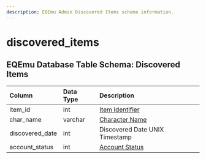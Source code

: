 ```yaml
---
description: EQEmu Admin Discovered Items schema information.
---
```


# discovered\_items

## EQEmu Database Table Schema: Discovered Items

| Column | Data Type | Description |
| :--- | :--- | :--- |
| item\_id | int | [Item Identifier](../items/items.md) |
| char\_name | varchar | [Character Name](../characters/character_data.md) |
| discovered\_date | int | Discovered Date UNIX Timestamp |
| account\_status | int | [Account Status](https://eqemu.gitbook.io/server/categories/player/status-levels) |

